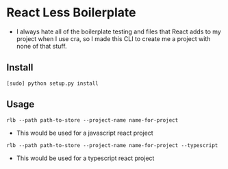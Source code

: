 # React Less Boilerplate

- I always hate all of the boilerplate testing and files that React adds to my project when I use cra, so I made this CLI to create me a project with none of that stuff.

## Install

`[sudo] python setup.py install`

## Usage

`rlb --path path-to-store --project-name name-for-project`

- This would be used for a javascript react project

`rlb --path path-to-store --project-name name-for-project --typescript`

- This would be used for a typescript react project
